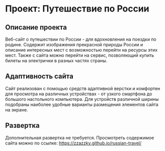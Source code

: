 # Проект: Путешествие по России

## Описание проекта

Веб-сайт о путешествии по России - для вдохновления на поездки по родине.
Содержит изображения прекрасной природы России и описание интересных мест с возможностью перейти на ресурсы этих мест.
Также с сайта можно перейти на сервис, позволяющий купить билеты на электрички в разных частях страны.

## Адаптивность сайта

Сайт реализован с помощью средств адаптивной верстки и комфортен для просмотра на различных устройствах - от узкого смартфона до большого настольного компьютера.
Для устройств различной ширины подобраны наиболее удобные варианты размещения элементов сайта на экране.

## Развертка

Дополнительная развертка не требуется.
Просмотреть содержимое сайта можно по ссылке: https://zzazzky.github.io/russian-travel/
